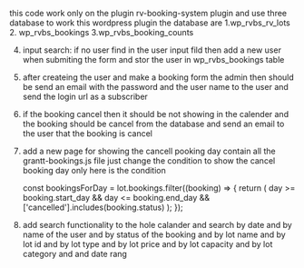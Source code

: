 this code work only on the plugin rv-booking-system plugin and use three database to work this wordpress plugin the database are 
1.wp_rvbs_rv_lots
2. wp_rvbs_bookings
3.wp_rvbs_booking_counts


4. input search: if no user find in the user input fild then add a new user when submiting the form and stor the user in wp_rvbs_bookings table 

5. after createing the user and make a booking form the admin then should be send an email with the password and the user name to the user and send the login url as a subscriber 

6. if the booking cancel then it should be not showing in the calender and the booking should be cancel from the database and send an email to the user that the booking is cancel 
7. add a new page for showing the cancell pooking day contain all the grantt-bookings.js file just change the condition to show the cancel booking day only
here is the condition  


   const bookingsForDay = lot.bookings.filter((booking) => {
                return (
                    day >= booking.start_day &&
                    day <= booking.end_day &&
                    ['cancelled'].includes(booking.status)
                );
            });


8. add search functionality to the hole calander and search by date and by name of the user and by status of the booking and by lot name and by lot id and by lot type and by lot price and by lot capacity and by lot category and and date rang  